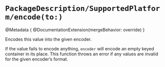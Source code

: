 # ``PackageDescription/SupportedPlatform/encode(to:)``

@Metadata {
   @DocumentationExtension(mergeBehavior: override)
}

Encodes this value into the given encoder.

If the value fails to encode anything, `encoder` will encode an empty keyed container in its place.
This function throws an error if any values are invalid for the given encoder’s format.
